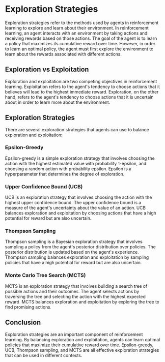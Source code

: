 # Exploration Strategies

Exploration strategies refer to the methods used by agents in reinforcement learning to explore and learn about their environment. In reinforcement learning, an agent interacts with an environment by taking actions and receiving rewards based on those actions. The goal of the agent is to learn a policy that maximizes its cumulative reward over time. However, in order to learn an optimal policy, the agent must first explore the environment to learn about the rewards associated with different actions.

## Exploration vs Exploitation

Exploration and exploitation are two competing objectives in reinforcement learning. Exploitation refers to the agent's tendency to choose actions that it believes will lead to the highest immediate reward. Exploration, on the other hand, refers to the agent's tendency to choose actions that it is uncertain about in order to learn more about the environment.

## Exploration Strategies

There are several exploration strategies that agents can use to balance exploration and exploitation:

### Epsilon-Greedy

Epsilon-greedy is a simple exploration strategy that involves choosing the action with the highest estimated value with probability 1-epsilon, and choosing a random action with probability epsilon. Epsilon is a hyperparameter that determines the degree of exploration.

### Upper Confidence Bound (UCB)

UCB is an exploration strategy that involves choosing the action with the highest upper confidence bound. The upper confidence bound is a measure of the agent's uncertainty about the value of an action. UCB balances exploration and exploitation by choosing actions that have a high potential for reward but are also uncertain.

### Thompson Sampling

Thompson sampling is a Bayesian exploration strategy that involves sampling a policy from the agent's posterior distribution over policies. The posterior distribution is updated based on the agent's experience. Thompson sampling balances exploration and exploitation by sampling policies that have a high potential for reward but are also uncertain.

### Monte Carlo Tree Search (MCTS)

MCTS is an exploration strategy that involves building a search tree of possible actions and their outcomes. The agent selects actions by traversing the tree and selecting the action with the highest expected reward. MCTS balances exploration and exploitation by exploring the tree to find promising actions.

## Conclusion

Exploration strategies are an important component of reinforcement learning. By balancing exploration and exploitation, agents can learn optimal policies that maximize their cumulative reward over time. Epsilon-greedy, UCB, Thompson sampling, and MCTS are all effective exploration strategies that can be used in different contexts.
